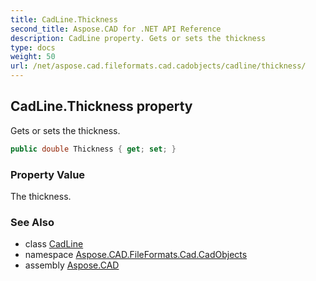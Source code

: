 ```yaml
---
title: CadLine.Thickness
second_title: Aspose.CAD for .NET API Reference
description: CadLine property. Gets or sets the thickness
type: docs
weight: 50
url: /net/aspose.cad.fileformats.cad.cadobjects/cadline/thickness/
---
```

## CadLine.Thickness property

Gets or sets the thickness.

```csharp
public double Thickness { get; set; }
```

### Property Value

The thickness.

### See Also

* class [CadLine](../)
* namespace [Aspose.CAD.FileFormats.Cad.CadObjects](../../cadline/)
* assembly [Aspose.CAD](../../../)


